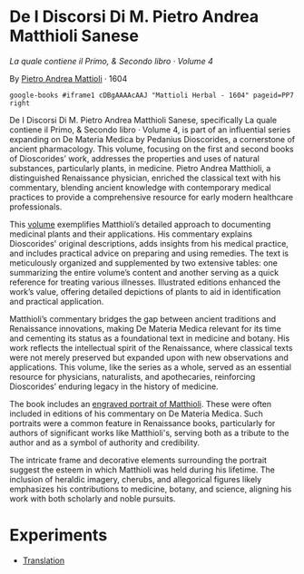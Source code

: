 # De I Discorsi Di M. Pietro Andrea Matthioli Sanese

*La quale contiene il Primo, & Secondo libro · Volume 4*

By [Pietro Andrea Mattioli](Q457191) · 1604

`google-books #iframe1 cDBgAAAAcAAJ "Mattioli Herbal - 1604" pageid=PP7 right`

De I Discorsi Di M. Pietro Andrea Matthioli Sanese, specifically La quale contiene il Primo, & Secondo libro · Volume 4, is part of an influential series expanding on De Materia Medica by Pedanius Dioscorides, a cornerstone of ancient pharmacology. This volume, focusing on the first and second books of Dioscorides’ work, addresses the properties and uses of natural substances, particularly plants, in medicine. Pietro Andrea Matthioli, a distinguished Renaissance physician, enriched the classical text with his commentary, blending ancient knowledge with contemporary medical practices to provide a comprehensive resource for early modern healthcare professionals.

This [volume](iframe1/gotopageid/PP9) exemplifies Matthioli’s detailed approach to documenting medicinal plants and their applications. His commentary explains Dioscorides' original descriptions, adds insights from his medical practice, and includes practical advice on preparing and using remedies. The text is meticulously organized and supplemented by two extensive tables: one summarizing the entire volume’s content and another serving as a quick reference for treating various illnesses. Illustrated editions enhanced the work’s value, offering detailed depictions of plants to aid in identification and practical application.

Matthioli’s commentary bridges the gap between ancient traditions and Renaissance innovations, making De Materia Medica relevant for its time and cementing its status as a foundational text in medicine and botany. His work reflects the intellectual spirit of the Renaissance, where classical texts were not merely preserved but expanded upon with new observations and applications. This volume, like the series as a whole, served as an essential resource for physicians, naturalists, and apothecaries, reinforcing Dioscorides’ enduring legacy in the history of medicine.

The book includes an [engraved portrait of Matthioli](iframe1/gotopageid/PA16-IA94).  These were often included in editions of his commentary on De Materia Medica. Such portraits were a common feature in Renaissance books, particularly for authors of significant works like Matthioli's, serving both as a tribute to the author and as a symbol of authority and credibility.

The intricate frame and decorative elements surrounding the portrait suggest the esteem in which Matthioli was held during his lifetime. The inclusion of heraldic imagery, cherubs, and allegorical figures likely emphasizes his contributions to medicine, botany, and science, aligning his work with both scholarly and noble pursuits.

# Experiments

- [Translation](translation)
